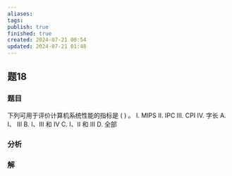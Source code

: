 ```yaml
---
aliases: 
tags: 
publish: true
finished: true
created: 2024-07-21 00:54
updated: 2024-07-21 01:48
---
```


## 题18
### 题目
下列可用于评价计算机系统性能的指标是 ( ) 。
I. MIPS II. IPC III. CPI IV. 字长
A. I、 III B. I、III 和 IV C. I、II 和 III D. 全部
### 分析

### 解